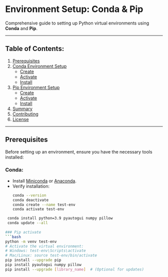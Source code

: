 # Environment Setup: Conda & Pip
Comprehensive guide to setting up Python virtual environments using **Conda** and **Pip**.

---

## Table of Contents:
1. [Prerequisites](#prerequisites)
2. [Conda Environment Setup](#conda-environment-setup)
   - [Create](#create-conda)
   - [Activate](#activate-conda)
   - [Install](#install-conda)
3. [Pip Environment Setup](#pip-environment-setup)
   - [Create](#create-pip)
   - [Activate](#activate-pip)
   - [Install](#install-pip)
4. [Summary](#summary)
5. [Contributing](#contributing)
6. [License](#license)

---

## Prerequisites
Before setting up an environment, ensure you have the necessary tools installed:

### Conda:
- Install [Miniconda](https://docs.conda.io/projects/miniconda/en/latest/miniconda-install.html) or [Anaconda](https://www.anaconda.com/).
- Verify installation:
  ```bash
  conda --version
  conda deactivate
  conda create --name test-env
  conda activate test-env

```bash
 conda install python=3.9 pyautogui numpy pillow
 conda update --all
  
### Pip activate
```bash
python -m venv test-env
# Activate the virtual environment:
# Windows: test-env\Scripts\activate
# Mac/Linux: source test-env/bin/activate
pip install --upgrade pip
pip install pyautogui numpy pillow
pip install --upgrade [library_name]  # (Optional for updates)

